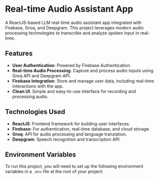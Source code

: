 # Real-time Audio Assistant App

A ReactJS-based LLM real-time audio assistant app integrated with Firebase, Groq, and Deepgram. This project leverages modern audio processing technologies to transcribe and analyze spoken input in real-time. 

## Features
- **User Authentication**: Powered by Firebase Authentication.
- **Real-time Audio Processing**: Capture and process audio inputs using Groq API and Deepgram API.
- **Firebase Integration**: Store and manage user data, including real-time interactions with the app.
- **Clean UI**: Simple and easy-to-use interface for recording and processing audio.

## Technologies Used
- **ReactJS**: Frontend framework for building user interfaces.
- **Firebase**: For authentication, real-time database, and cloud storage.
- **Groq**: API for audio processing and language translation.
- **Deepgram**: Speech recognition and transcription API.

## Environment Variables
To run this project, you will need to set up the following environment variables in a `.env` file at the root of your project:

